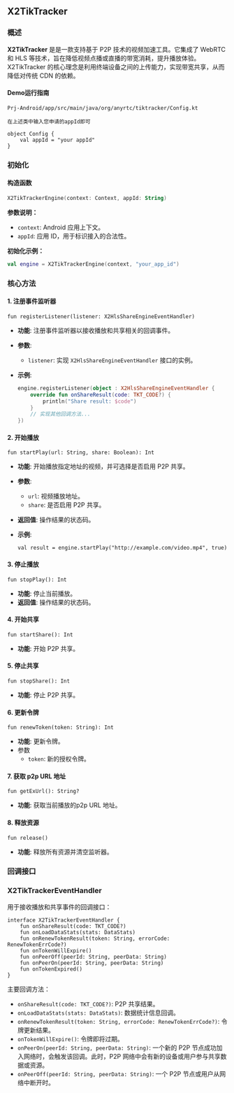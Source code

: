 ## X2TikTracker

### 概述

**X2TikTracker** 是是一款支持基于 P2P 技术的视频加速工具。它集成了 WebRTC 和 HLS 等技术，旨在降低视频点播或直播的带宽消耗，提升播放体验。X2TikTracker 的核心理念是利用终端设备之间的上传能力，实现带宽共享，从而降低对传统 CDN 的依赖。



#### Demo运行指南

```
Prj-Android/app/src/main/java/org/anyrtc/tiktracker/Config.kt

在上述类中输入您申请的appId即可

object Config {
    val appId = "your appId"
}
```

### 初始化

#### 构造函数

```kotlin
X2TikTrackerEngine(context: Context, appId: String)
```

**参数说明：**

- `context`: Android 应用上下文。
- `appId`: 应用 ID，用于标识接入的合法性。

**初始化示例：**

```kotlin
val engine = X2TikTrackerEngine(context, "your_app_id")
```



### 核心方法

#### 1. **注册事件监听器**

```
fun registerListener(listener: X2HlsShareEngineEventHandler)
```

- **功能**: 注册事件监听器以接收播放和共享相关的回调事件。

- **参数**:

  - `listener`: 实现 `X2HlsShareEngineEventHandler` 接口的实例。

- **示例**:

  ```kotlin
  engine.registerListener(object : X2HlsShareEngineEventHandler {
      override fun onShareResult(code: TKT_CODE?) {
          println("Share result: $code")
      }
      // 实现其他回调方法...
  })
  ```



#### 2. **开始播放**

```
fun startPlay(url: String, share: Boolean): Int
```

- **功能**: 开始播放指定地址的视频，并可选择是否启用 P2P 共享。

- **参数**:

  - `url`: 视频播放地址。
  - `share`: 是否启用 P2P 共享。

- **返回值**: 操作结果的状态码。

- **示例**:

  ```
  val result = engine.startPlay("http://example.com/video.mp4", true)
  ```

#### 3. **停止播放**

```
fun stopPlay(): Int
```

- **功能**: 停止当前播放。
- **返回值**: 操作结果的状态码。

#### 4. **开始共享**

```
fun startShare(): Int
```

- **功能**: 开始 P2P 共享。

#### 5. **停止共享**

```
fun stopShare(): Int
```

- **功能**: 停止 P2P 共享。

#### 6. **更新令牌**

```
fun renewToken(token: String): Int
```

- **功能**: 更新令牌。
- 参数
  - `token`: 新的授权令牌。

#### 7. **获取 p2p URL 地址**

```
fun getExUrl(): String?
```

- **功能**: 获取当前播放的p2p URL 地址。

#### 8. **释放资源**

```
fun release()
```

- **功能**: 释放所有资源并清空监听器。

### 回调接口

### **X2TikTrackerEventHandler**

用于接收播放和共享事件的回调接口：

```
interface X2TikTrackerEventHandler {
    fun onShareResult(code: TKT_CODE?)
    fun onLoadDataStats(stats: DataStats)
    fun onRenewTokenResult(token: String, errorCode: RenewTokenErrCode?)
    fun onTokenWillExpire()
    fun onPeerOff(peerId: String, peerData: String)
    fun onPeerOn(peerId: String, peerData: String)
    fun onTokenExpired()
}
```

主要回调方法：

- `onShareResult(code: TKT_CODE?)`: P2P 共享结果。
- `onLoadDataStats(stats: DataStats)`: 数据统计信息回调。
- `onRenewTokenResult(token: String, errorCode: RenewTokenErrCode?)`: 令牌更新结果。
- `onTokenWillExpire()`: 令牌即将过期。
- `onPeerOn(peerId: String, peerData: String)`: 一个新的 P2P 节点成功加入网络时，会触发该回调。此时，P2P 网络中会有新的设备或用户参与共享数据或资源。
- `onPeerOff(peerId: String, peerData: String)`: 一个 P2P 节点或用户从网络中断开时。

